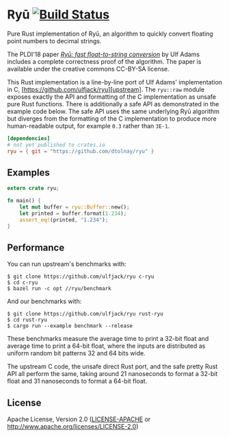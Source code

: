 # Ryū [![Build Status](https://travis-ci.org/dtolnay/ryu.svg?branch=master)](https://travis-ci.org/dtolnay/ryu)

Pure Rust implementation of Ryū, an algorithm to quickly convert floating point
numbers to decimal strings.

The PLDI'18 paper [*Ryū: fast float-to-string conversion*][paper] by Ulf Adams
includes a complete correctness proof of the algorithm. The paper is available
under the creative commons CC-BY-SA license.

This Rust implementation is a line-by-line port of Ulf Adams' implementation in
C, [https://github.com/ulfjack/ryu][upstream]. The `ryu::raw` module exposes
exactly the API and formatting of the C implementation as unsafe pure Rust
functions. There is additionally a safe API as demonstrated in the example code
below. The safe API uses the same underlying Ryū algorithm but diverges from the
formatting of the C implementation to produce more human-readable output, for
example `0.3` rather than `3E-1`.

[paper]: https://dl.acm.org/citation.cfm?id=3192369
[upstream]: https://github.com/ulfjack/ryu/tree/2936e610f0909b036e857a43ded70e064f7cfc7f

```toml
[dependencies]
# not yet published to crates.io
ryu = { git = "https://github.com/dtolnay/ryu" }
```

## Examples

```rust
extern crate ryu;

fn main() {
    let mut buffer = ryu::Buffer::new();
    let printed = buffer.format(1.234);
    assert_eq!(printed, "1.234");
}
```

## Performance

You can run upstream's benchmarks with:

```console
$ git clone https://github.com/ulfjack/ryu c-ryu
$ cd c-ryu
$ bazel run -c opt //ryu/benchmark
```

And our benchmarks with:

```console
$ git clone https://github.com/ulfjack/ryu rust-ryu
$ cd rust-ryu
$ cargo run --example benchmark --release
```

These benchmarks measure the average time to print a 32-bit float and average
time to print a 64-bit float, where the inputs are distributed as uniform random
bit patterns 32 and 64 bits wide.

The upstream C code, the unsafe direct Rust port, and the safe pretty Rust API
all perform the same, taking around 21 nanoseconds to format a 32-bit float and
31 nanoseconds to format a 64-bit float.

## License

Apache License, Version 2.0 ([LICENSE-APACHE](LICENSE-APACHE) or http://www.apache.org/licenses/LICENSE-2.0)
